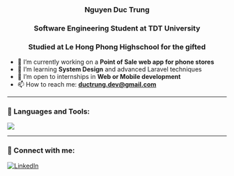 <h3 align="center">Nguyen Duc Trung</h3>
<h3 align="center">Software Engineering Student at TDT University</h3>
<h3 align="center">Studied at Le Hong Phong Highschool for the gifted</h3>

- 🔭 I’m currently working on a **Point of Sale web app for phone stores**  
- 🌱 I’m learning **System Design** and advanced Laravel techniques  
- 👯 I’m open to internships in **Web or Mobile development**
- 📫 How to reach me: **ductrung.dev@gmail.com**

---
### 🧰 Languages and Tools:
<p align="left">
  <img src="https://skillicons.dev/icons?i=js,nodejs,react,flutter,mongodb,androidstudio,php,laravel,mysql,firebase,github,vscode&theme=dark" />
</p>

---
### 🔗 Connect with me:
[![LinkedIn](https://img.shields.io/badge/LinkedIn-blue?logo=linkedin&style=for-the-badge)](https://www.linkedin.com/in/ductrung17)
